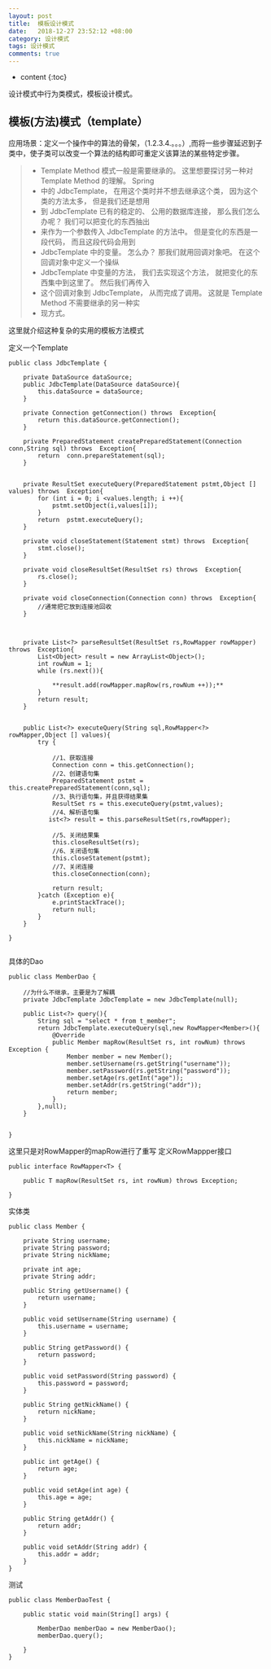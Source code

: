 ```yaml
---
layout: post
title:  模板设计模式
date:   2018-12-27 23:52:12 +08:00
category: 设计模式
tags: 设计模式
comments: true
---
```


* content
{:toc}

设计模式中行为类模式，模板设计模式。














## 模板(方法)模式（template）

应用场景：定义一个操作中的算法的骨架，（1.2.3.4.。。。）,而将一些步骤延迟到子类中，使子类可以改变一个算法的结构即可重定义该算法的某些特定步骤。
>* Template Method 模式一般是需要继承的。 这里想要探讨另一种对 Template Method 的理解。 Spring
>* 中的 JdbcTemplate， 在用这个类时并不想去继承这个类， 因为这个类的方法太多， 但是我们还是想用
>* 到 JdbcTemplate 已有的稳定的、 公用的数据库连接， 那么我们怎么办呢？ 我们可以把变化的东西抽出
>* 来作为一个参数传入 JdbcTemplate 的方法中。 但是变化的东西是一段代码， 而且这段代码会用到
>* JdbcTemplate 中的变量。 怎么办？ 那我们就用回调对象吧。 在这个回调对象中定义一个操纵
>* JdbcTemplate 中变量的方法， 我们去实现这个方法， 就把变化的东西集中到这里了。 然后我们再传入
>* 这个回调对象到 JdbcTemplate， 从而完成了调用。 这就是 Template Method 不需要继承的另一种实
>* 现方式。

这里就介绍这种复杂的实用的模板方法模式

定义一个Template

```
public class JdbcTemplate {

    private DataSource dataSource;
    public JdbcTemplate(DataSource dataSource){
        this.dataSource = dataSource;
    }

    private Connection getConnection() throws  Exception{
        return this.dataSource.getConnection();
    }

    private PreparedStatement createPreparedStatement(Connection conn,String sql) throws  Exception{
        return  conn.prepareStatement(sql);
    }


    private ResultSet executeQuery(PreparedStatement pstmt,Object [] values) throws  Exception{
        for (int i = 0; i <values.length; i ++){
            pstmt.setObject(i,values[i]);
        }
        return  pstmt.executeQuery();
    }

    private void closeStatement(Statement stmt) throws  Exception{
        stmt.close();
    }

    private void closeResultSet(ResultSet rs) throws  Exception{
        rs.close();
    }

    private void closeConnection(Connection conn) throws  Exception{
        //通常把它放到连接池回收
    }



    private List<?> parseResultSet(ResultSet rs,RowMapper rowMapper) throws  Exception{
        List<Object> result = new ArrayList<Object>();
        int rowNum = 1;
        while (rs.next()){

            **result.add(rowMapper.mapRow(rs,rowNum ++));**
        }
        return result;
    }


    public List<?> executeQuery(String sql,RowMapper<?> rowMapper,Object [] values){
        try {

            //1、获取连接
            Connection conn = this.getConnection();
            //2、创建语句集
            PreparedStatement pstmt = this.createPreparedStatement(conn,sql);
            //3、执行语句集，并且获得结果集
            ResultSet rs = this.executeQuery(pstmt,values);
            //4、解析语句集
           ist<?> result = this.parseResultSet(rs,rowMapper);

            //5、关闭结果集
            this.closeResultSet(rs);
            //6、关闭语句集
            this.closeStatement(pstmt);
            //7、关闭连接
            this.closeConnection(conn);

            return result;
        }catch (Exception e){
            e.printStackTrace();
            return null;
        }
    }

}


```
具体的Dao

```
public class MemberDao {

    //为什么不继承，主要是为了解耦
    private JdbcTemplate JdbcTemplate = new JdbcTemplate(null);

    public List<?> query(){
        String sql = "select * from t_member";
        return JdbcTemplate.executeQuery(sql,new RowMapper<Member>(){
            @Override
            public Member mapRow(ResultSet rs, int rowNum) throws Exception {
                Member member = new Member();
                member.setUsername(rs.getString("username"));
                member.setPassword(rs.getString("password"));
                member.setAge(rs.getInt("age"));
                member.setAddr(rs.getString("addr"));
                return member;
            }
        },null);
    }


}

```
这里只是对RowMapper的mapRow进行了重写
定义RowMappper接口
```
public interface RowMapper<T> {

    public T mapRow(ResultSet rs, int rowNum) throws Exception;

}

```
实体类

```
public class Member {

    private String username;
    private String password;
    private String nickName;

    private int age;
    private String addr;

    public String getUsername() {
        return username;
    }

    public void setUsername(String username) {
        this.username = username;
    }

    public String getPassword() {
        return password;
    }

    public void setPassword(String password) {
        this.password = password;
    }

    public String getNickName() {
        return nickName;
    }

    public void setNickName(String nickName) {
        this.nickName = nickName;
    }

    public int getAge() {
        return age;
    }

    public void setAge(int age) {
        this.age = age;
    }

    public String getAddr() {
        return addr;
    }

    public void setAddr(String addr) {
        this.addr = addr;
    }
}

```
测试

```
public class MemberDaoTest {

    public static void main(String[] args) {

    	MemberDao memberDao = new MemberDao();
        memberDao.query();

    }
}

```
